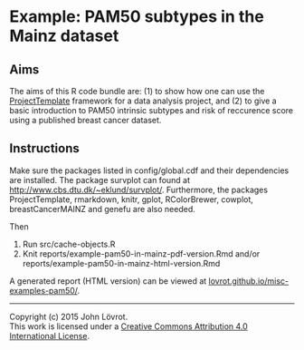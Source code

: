 Example: PAM50 subtypes in the Mainz dataset
============================================

Aims
----

The aims of this R code bundle are: (1) to show how one can use the [ProjectTemplate](http://projecttemplate.net/) framework for a data analysis project, and (2) to give a basic introduction to PAM50 intrinsic subtypes and risk of reccurence score using a published breast cancer dataset.

Instructions
------------

Make sure the packages listed in config/global.cdf and their dependencies are installed. The package survplot can found at http://www.cbs.dtu.dk/~eklund/survplot/. Furthermore, the packages ProjectTemplate, rmarkdown, knitr, gplot, RColorBrewer, cowplot, breastCancerMAINZ and genefu are also needed.

Then

1. Run src/cache-objects.R
2. Knit reports/example-pam50-in-mainz-pdf-version.Rmd and/or  
   reports/example-pam50-in-mainz-html-version.Rmd

A generated report (HTML version) can be viewed at [lovrot.github.io/misc-examples-pam50/](http://lovrot.github.io/misc-examples-pam50/).

- - -

Copyright (c) 2015 John Lövrot.  
This work is licensed under a [Creative Commons Attribution 4.0 International License](http://creativecommons.org/licenses/by/4.0/).
